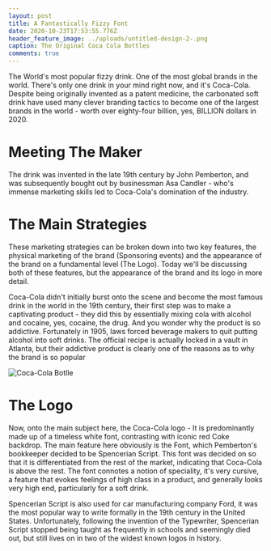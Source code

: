 ```yaml
---
layout: post
title: A Fantastically Fizzy Font
date: 2020-10-23T17:53:55.776Z
header_feature_image: ../uploads/untitled-design-2-.png
caption: The Original Coca Cola Bottles
comments: true
---
```

The World's most popular fizzy drink. One of the most global brands in the world. There's only one drink in your mind right now, and it's Coca-Cola. Despite being originally invented as a patent medicine, the carbonated soft drink have used many clever branding tactics to become one of the largest brands in the world - worth over eighty-four billion, yes, BILLION dollars in 2020. 

# Meeting The Maker

The drink was invented in the late 19th century by John Pemberton, and was subsequently bought out by businessman Asa Candler - who's immense marketing skills led to Coca-Cola's domination of the industry.

# The Main Strategies

These marketing strategies can be broken down into two key features, the physical marketing of the brand (Sponsoring events) and the appearance of the brand on a fundamental level (The Logo). Today we'll be discussing both of these features, but the appearance of the brand and its logo in more detail.

Coca-Cola didn't initially burst onto the scene and become the most famous drink in the world in the 19th century, their first step was to make a captivating product - they did this by essentially mixing cola with alcohol and cocaine, yes, cocaine, the drug. And you wonder why the product is so addictive. Fortunately in 1905, laws forced beverage makers to quit putting alcohol into soft drinks. The official recipe is actually locked in a vault in Atlanta, but their addictive product is clearly one of the reasons as to why the brand is so popular

![](../uploads/untitled-design-3-.png "Coca-Cola Botlle ")

# The Logo

Now, onto the main subject here, the Coca-Cola logo - It is predominantly made up of a timeless white font, contrasting with iconic red Coke backdrop. The main feature here obviously is the Font, which Pemberton's bookkeeper decided to be Spencerian Script. This font was decided on so that it is differentiated from the rest of the market, indicating that Coca-Cola is above the rest. The font connotes a notion of speciality, it's very cursive, a feature that evokes feelings of high class in a product, and generally looks very high end, particularly for a soft drink.

Spencerian Script is also used for car manufacturing company Ford, it was the most popular way to write formally in the 19th century in the United States. Unfortunately, following the invention of the Typewriter, Spencerian Script stopped being taught as frequently in schools and seemingly died out, but still lives on in two of the widest known logos in history.